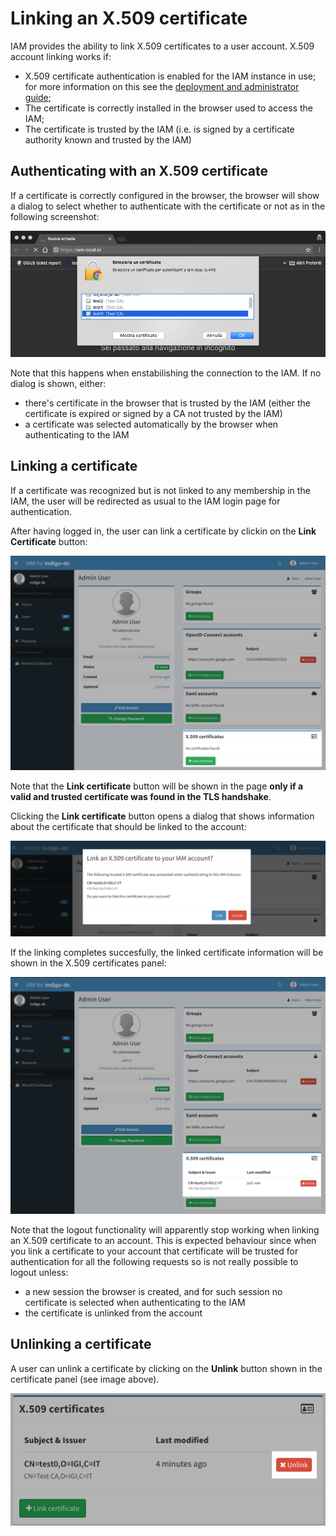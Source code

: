 # Linking an X.509 certificate

IAM provides the ability to link X.509 certificates to a user account. X.509
account linking works if:

- X.509 certificate authentication is enabled for the IAM instance in use; for
  more information on this see the [deployment and administrator
  guide](../admin-guide);
- The certificate is correctly installed in the browser used to access the IAM;
- The certificate is trusted by the IAM (i.e. is signed by a certificate
  authority known and trusted by the IAM)

## Authenticating with an X.509 certificate 

If a certificate is correctly configured in the browser, the browser will show
a dialog to select whether to authenticate with the certificate or not as in the
following screenshot: 

![INDIGO IAM Registration button](images/account-link-x509-1.png)

Note that this happens when enstabilishing the connection to the IAM. If no
dialog is shown, either:

- there's certificate in the browser that is trusted by the IAM (either the
  certificate is expired or signed by a CA not trusted by the IAM)
- a certificate was selected automatically by the browser when authenticating
  to the IAM

## Linking a certificate

If a certificate was recognized but is not linked to any membership in the IAM,
the user will be redirected as usual to the IAM login page for authentication.

After having logged in, the user can link a certificate by clickin on the
__Link Certificate__ button:

![INDIGO IAM Registration button](images/account-link-x509-2.png)

Note that the __Link certificate__ button will be shown in the page __only if a
valid and trusted certificate was found in the TLS handshake__.

Clicking the __Link certificate__ button opens a dialog that shows information
about the certificate that should be linked to the account: 

![INDIGO IAM Registration button](images/account-link-x509-3.png)

If the linking completes succesfully, the linked certificate information will
be shown in the X.509 certificates panel:

![INDIGO IAM Registration button](images/account-link-x509-4.png)

Note that the logout functionality will apparently stop working when linking an
X.509 certificate to an account. This is expected behaviour since when you link
a certificate to your account that certificate will be trusted for
authentication for all the following requests so is not really possible to
logout unless:

- a new session the browser is created, and for such session no certificate is
  selected when authenticating to the IAM
- the certificate is unlinked from the account

## Unlinking a certificate

A user can unlink a certificate by clicking on the __Unlink__ button shown in
the certificate panel (see image above).

![INDIGO IAM Registration button](images/account-link-x509-5.png)
